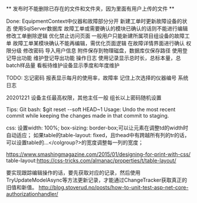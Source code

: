 ﻿

** 发布时不能删除已存在的文件和文件夹，因为里面有用户上传的文件 **


Done:
EquipmentContext中仪器和故障部分分开
新建工单时更新故障设备的状态
使用SqlServer数据库
故障工单或需要确认的模块已确认的话则不能进行编辑
修改工单删除逻辑
优化禁止访问页面
一般用户只能新建所属项目组设备的故障工单
故障工单某模块确认不能再编辑，需优化页面逻辑
在故障详情界面进行确认
权限分级
修改密码
导入用户信息
附件保存到物理磁盘，数据库仅保存路径
使用登记导出功能
维护登记导出功能
操作日志
使用记录显示总时长，总标本量，总batch样品量
看板待维护设备显示季度和年度维护

TODO:
忘记密码
报表显示每月的使用率，故障率
记住上次选择的仪器编号
系统日志

20201221
设备主任最高权限，其他主任一般
组长以上密码随机设置

Tips:
Git bash: $git reset --soft HEAD~1
Usage: Undo the most recent commit while keeping the changes made in that commit to staging.

css:
设置width: 100%; box-sizing: border-box;可以让元素在调整td的width时自动适应；
如果table的table-layout: fixed，且thead中有跨越所有列的tr的话，可以设置table的<colgroup><col />...</colgroup?>的宽度调整每一列的宽度；

https://www.smashingmagazine.com/2015/01/designing-for-print-with-css/
table-layout:https://css-tricks.com/almanac/properties/t/table-layout/

要实现跟踪编辑操作的话，要先获取对应的记录，然后使用TryUpdateModelAsync等方法更新记录，才能通过ChangeTracker获取真正的旧值和新值。
http://blog.stoverud.no/posts/how-to-unit-test-asp-net-core-authorizationhandler/